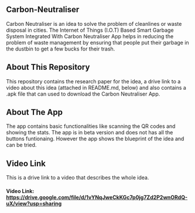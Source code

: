 ## Carbon-Neutraliser
Carbon Neutraliser is an idea to solve the problem of cleanlines or waste disposal in cities. The Internet of Things (I.O.T) Based Smart Garbage System Integrated With Carbon Neutraliser App helps in reducing the problem of waste management by ensuring that people put their garbage in the dustbin to get a few bucks for their trash. 

## About This Repository
This repository contains the research paper for the idea, a drive link to a video about this idea (attached in README.md, below) and also contains a .apk file that can used to download the Carbon Neutraliser App.

## About The App
The app contains basic functionalities like scanning the QR codes and showing the stats. The app is in beta version and does not has all the buttons funtionaing.  However the app shows the blueprint of the idea and can be tried.

## Video Link
 This is a drive link to a video that describes the whole idea.
#### Video Link: https://drive.google.com/file/d/1vYNqJweCkKGc7p0jg7Zd2P2wnORdQ-uX/view?usp=sharing
 
